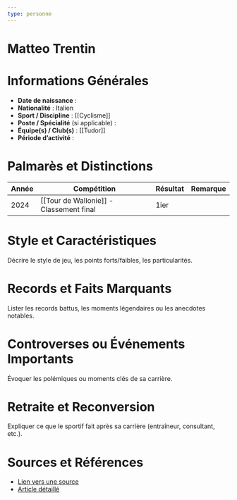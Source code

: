 ```yaml
---
type: personne
---
```


# Matteo Trentin

# Informations Générales
- **Date de naissance** :  
- **Nationalité** :  Italien
- **Sport / Discipline** :  [[Cyclisme]] 
- **Poste / Spécialité** (si applicable) :  
- **Équipe(s) / Club(s)** :  [[Tudor]]
- **Période d’activité** :  

# Palmarès et Distinctions
| Année | Compétition                             | Résultat | Remarque |
| ----- | --------------------------------------- | -------- | -------- |
| 2024  | [[Tour de Wallonie]] - Classement final | 1ier     |          |

# Style et Caractéristiques
Décrire le style de jeu, les points forts/faibles, les particularités.

# Records et Faits Marquants
Lister les records battus, les moments légendaires ou les anecdotes notables.

# Controverses ou Événements Importants
Évoquer les polémiques ou moments clés de sa carrière.

# Retraite et Reconversion
Expliquer ce que le sportif fait après sa carrière (entraîneur, consultant, etc.).

# Sources et Références
- [Lien vers une source](#)
- [Article détaillé](#)
